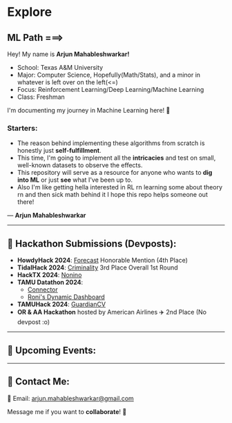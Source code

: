 # Explore

## ML Path ===>

Hey! My name is **Arjun Mahableshwarkar!**

- School: Texas A&M University
- Major: Computer Science, Hopefully(Math/Stats), and a minor in whatever is left over on the left(<=)
- Focus: Reinforcement Learning/Deep Learning/Machine Learning
- Class: Freshman

I'm documenting my journey in Machine Learning here! 🚀

### Starters:
- The reason behind implementing these algorithms from scratch is honestly just **self-fulfillment**.
- This time, I'm going to implement all the **intricacies** and test on small, well-known datasets to observe the effects.
- This repository will serve as a resource for anyone who wants to **dig into ML** or just **see** what I've been up to.
- Also I'm like getting hella interested in RL rn learning some about theory rn and then sick math behind it
I hope this repo helps someone out there!

— **Arjun Mahableshwarkar**

---

## 🚀 Hackathon Submissions (Devposts):

- **HowdyHack 2024**: [Forecast](https://devpost.com/software/forecast-c19iv0) Honorable Mention (4th Place)
- **TidalHack 2024**: [Criminality](https://devpost.com/software/criminality) 3rd Place Overall 1st Round
- **HackTX 2024**: [Nonino](https://devpost.com/software/nonino)
- **TAMU Datathon 2024**:
  - [Connector](https://devpost.com/software/connector-bdinef)
  - [Roni's Dynamic Dashboard](https://devpost.com/software/roni-s-dynamic-dashbord)
- **TAMUHack 2024**: [GuardianCV](https://devpost.com/software/guardiancv)
- **OR & AA Hackathon** hosted by American Airlines ✈️ 2nd Place (No devpost :o)

---

## 📅 Upcoming Events:

---

## 📩 Contact Me:

💌 Email: [arjun.mahableshwarkar@gmail.com](mailto:arjun.mahableshwarkar@gmail.com)

Message me if you want to **collaborate**! 🤝
